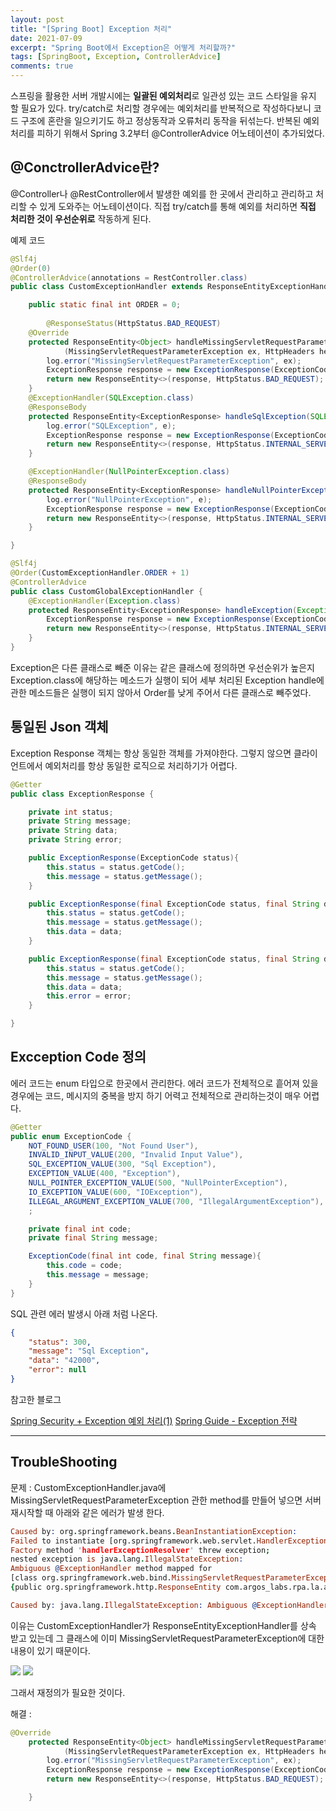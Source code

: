 ```yaml
---
layout: post
title: "[Spring Boot] Exception 처리"
date: 2021-07-09
excerpt: "Spring Boot에서 Exception은 어떻게 처리할까?"
tags: [SpringBoot, Exception, ControllerAdvice]
comments: true
---
```


스프링을 활용한 서버 개발시에는 **일괄된 예외처리**로 일관성 있는 코드 스타일을 유지 할 필요가 있다. 
try/catch로 처리할 경우에는 예외처리를 반복적으로 작성하다보니 코드 구조에 혼란을 일으키기도 하고 정상동작과 오류처리 동작을 뒤섞는다. 
반복된 예외처리를 피하기 위해서 Spring 3.2부터 @ControllerAdvice 어노테이션이 추가되었다. 

## @ConctrollerAdvice란?

@Controller나 @RestController에서 발생한 예외를 한 곳에서 관리하고 관리하고 처리할 수 있게 도와주는 어노테이션이다. 
직접 try/catch를 통해 예외를 처리하면 **직접 처리한 것이 우선순위로** 작동하게 된다. 

예제 코드 

```java
@Slf4j
@Order(0)
@ControllerAdvice(annotations = RestController.class)
public class CustomExceptionHandler extends ResponseEntityExceptionHandler {

    public static final int ORDER = 0;
		
		@ResponseStatus(HttpStatus.BAD_REQUEST)
    @Override
    protected ResponseEntity<Object> handleMissingServletRequestParameter
            (MissingServletRequestParameterException ex, HttpHeaders headers, HttpStatus status, WebRequest request) {
        log.error("MissingServletRequestParameterException", ex);
        ExceptionResponse response = new ExceptionResponse(ExceptionCode.INVALID_INPUT_VALUE, ex.getParameterName());
        return new ResponseEntity<>(response, HttpStatus.BAD_REQUEST);
    }
    @ExceptionHandler(SQLException.class)
    @ResponseBody
    protected ResponseEntity<ExceptionResponse> handleSqlException(SQLException e){
        log.error("SQLException", e);
        ExceptionResponse response = new ExceptionResponse(ExceptionCode.SQL_EXCEPTION_VALUE, e.getSQLState());
        return new ResponseEntity<>(response, HttpStatus.INTERNAL_SERVER_ERROR);
    }

    @ExceptionHandler(NullPointerException.class)
    @ResponseBody
    protected ResponseEntity<ExceptionResponse> handleNullPointerException(NullPointerException e){
        log.error("NullPointerException", e);
        ExceptionResponse response = new ExceptionResponse(ExceptionCode.NULL_POINTER_EXCEPTION_VALUE, e.getMessage());
        return new ResponseEntity<>(response, HttpStatus.INTERNAL_SERVER_ERROR);
    }

}
```

```java
@Slf4j
@Order(CustomExceptionHandler.ORDER + 1)
@ControllerAdvice
public class CustomGlobalExceptionHandler {
    @ExceptionHandler(Exception.class)
    protected ResponseEntity<ExceptionResponse> handleException(Exception e){
        ExceptionResponse response = new ExceptionResponse(ExceptionCode.EXCEPTION_VALUE);
        return new ResponseEntity<>(response, HttpStatus.INTERNAL_SERVER_ERROR);
    }
}
```

Exception은 다른 클래스로 빼준 이유는 같은 클래스에 정의하면 우선순위가 높은지 
Exception.class에 해당하는 메소드가 실행이 되어 세부 처리된 Exception handle에 관한 메소드들은 실행이 되지 않아서 Order를 낮게 주어서 다른 클래스로 빼주었다. 

## 통일된 Json 객체

Exception Response 객체는 항상 동일한 객체를 가져야한다. 그렇지 않으면 클라이언트에서 예외처리를 항상 동일한 로직으로 처리하기가 어렵다. 

```java
@Getter
public class ExceptionResponse {

    private int status;
    private String message;
    private String data;
    private String error;

    public ExceptionResponse(ExceptionCode status){
        this.status = status.getCode();
        this.message = status.getMessage();
    }

    public ExceptionResponse(final ExceptionCode status, final String data){
        this.status = status.getCode();
        this.message = status.getMessage();
        this.data = data;
    }

    public ExceptionResponse(final ExceptionCode status, final String data, final String error){
        this.status = status.getCode();
        this.message = status.getMessage();
        this.data = data;
        this.error = error;
    }

}
```

## Excception Code 정의

에러 코드는 enum 타입으로 한곳에서 관리한다. 
에러 코드가 전체적으로 흩어져 있을 경우에는 코드, 메시지의 중복을 방지 하기 어력고 전체적으로 관리하는것이 매우 어렵다. 

```java
@Getter
public enum ExceptionCode {
    NOT_FOUND_USER(100, "Not Found User"),
    INVALID_INPUT_VALUE(200, "Invalid Input Value"),
    SQL_EXCEPTION_VALUE(300, "Sql Exception"),
    EXCEPTION_VALUE(400, "Exception"),
    NULL_POINTER_EXCEPTION_VALUE(500, "NullPointerException"),
    IO_EXCEPTION_VALUE(600, "IOException"),
    ILLEGAL_ARGUMENT_EXCEPTION_VALUE(700, "IllegalArgumentException"),
    ;

    private final int code;
    private final String message;

    ExceptionCode(final int code, final String message){
        this.code = code;
        this.message = message;
    }
}
```

SQL 관련 에러 발생시 아래 처럼 나온다. 

```json
{
    "status": 300,
    "message": "Sql Exception",
    "data": "42000",
    "error": null
}
```

참고한 블로그

[Spring Security + Exception 예외 처리(1)](https://niipoong.tistory.com/7) 
[Spring Guide - Exception 전략](https://cheese10yun.github.io/spring-guide-exception/)

---

## TroubleShooting

문제 : CustomExceptionHandler.java에 
MissingServletRequestParameterException 관한 method를 만들어 넣으면 서버 재시작할 때 아래와 같은 에러가 발생 한다. 

```prolog
Caused by: org.springframework.beans.BeanInstantiationException: 
Failed to instantiate [org.springframework.web.servlet.HandlerExceptionResolver]: 
Factory method 'handlerExceptionResolver' threw exception; 
nested exception is java.lang.IllegalStateException: 
Ambiguous @ExceptionHandler method mapped for 
[class org.springframework.web.bind.MissingServletRequestParameterException]: 
{public org.springframework.http.ResponseEntity com.argos_labs.rpa.la.api.controller.CustomExceptionHandler.handleMissingException(org.springframework.web.bind.MissingServletRequestParameterException), 

Caused by: java.lang.IllegalStateException: Ambiguous @ExceptionHandler method mapped for [class org.springframework.web.bind.MissingServletRequestParameterException]: {public org.springframework.http.ResponseEntity com.argos_labs.rpa.la.api.controller.CustomExceptionHandler.handleMissingException(org.springframework.web.bind.MissingServletRequestParameterException), public final org.springframework.http.ResponseEntity org.springframework.web.servlet.mvc.method.annotation.ResponseEntityExceptionHandler.handleException(java.lang.Exception,org.springframework.web.context.request.WebRequest) throws java.lang.Exception}

```

이유는 CustomExceptionHandler가 ResponseEntityExceptionHandler를 상속 받고 있는데 
그 클래스에 이미 MissingServletRequestParameterException에 대한 내용이 있기 때문이다. 

<img src ="https://eunmik.github.io/bonita.github.io/assets/img/2021/0709/img1.png" />
<img src ="https://eunmik.github.io/bonita.github.io/assets/img/2021/0709/img2.png" />


그래서 재정의가 필요한 것이다. 

해결 : 

```java
@Override
    protected ResponseEntity<Object> handleMissingServletRequestParameter
            (MissingServletRequestParameterException ex, HttpHeaders headers, HttpStatus status, WebRequest request) {
        log.error("MissingServletRequestParameterException", ex);
        ExceptionResponse response = new ExceptionResponse(ExceptionCode.INVALID_INPUT_VALUE);
        return new ResponseEntity<>(response, HttpStatus.BAD_REQUEST);

    }
```